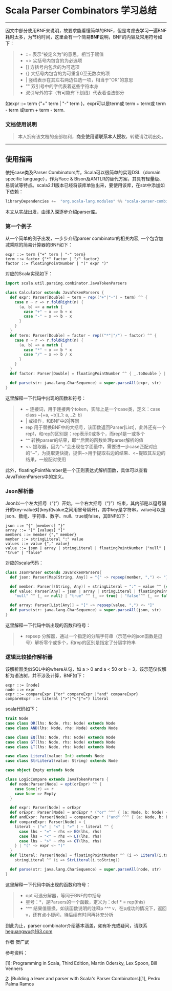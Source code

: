 # Scala Parser Combinators 学习总结

------

因文中部分使用BNF来说明，故要求能看懂简单的BNF，但是考虑去学习一遍BNF耗时太多，为节约时间，这里会有一个简易**BNF**说明，BNF的内容及常用符号如下：

> * ::=  表示“被定义为”的意思，相当于赋值
> * <>   尖括号内包含的为必选项
> * []   方括号内包含的为可选项
> * {}   大括号内包含的为可重复0至无数次的项
> * |    竖线表示在其左右两边任选一项，相当于"OR"的意思
> * ""   双引号中的字代表着这些字符本身
> * 双引号外的字（有可能有下划线）代表着语法部分

如expr ::= term {"+" term | "-" term }，expr可以是term或 term + term或 term - term 或term + term - term.

### 文档使用说明

> 本人拥有该文档的全部权利，**商业使用请联系本人授权**，转载请注明出处。

------

## 使用指南

依托case类及Parser Combinators库，Scala可以很简单的实现DSL（domain specific language），作为Yacc & Bison及ANTLR的替代方案，其具有轻量级、易调试等特点。scala2.11版本已经将该库单独出来，要使用该库，在sbt中添加如下依赖：
```sbt
libraryDependencies +=  "org.scala-lang.modules" %% "scala-parser-combinators" % "1.0.6"
```
本文从实战出发，由浅入深逐步介绍parser库。
### 第一个例子
从一个简单的例子出发，一步步介绍parser combinator的相关内容, 一个包含加减乘除的简易计算器的BNF如下：

```BNF
expr ::= term {"+" term | "-" term}
term ::= factor {"*" factor | "/" factor}
factor ::= floatingPointNumber | "(" expr ")"
```
对应的Scala实现如下：

```scala
import scala.util.parsing.combinator.JavaTokenParsers

class Calculator extends JavaTokenParsers {
  def expr: Parser[Double] = term ~ rep(("+"|"-") ~ term) ^^ {
    case n ~ r => r.foldRight(n) {
      (a, b) => a match {
        case "+" ~ x => b + x
        case "-" ~ x => b - x
      }
    }
  }
  def term: Parser[Double] = factor ~ rep(("*"|"/") ~ factor) ^^ {
    case n ~ r => r.foldRight(n) {
      (a, b) => a match {
        case "*" ~ x => b * x
        case "/" ~ x => b / x
      }
    }
  }
  def factor: Parser[Double] = floatingPointNumber ^^ { _.toDouble } | "(" ~> expr <~ ")"

  def parse(str: java.lang.CharSequence) = super.parseAll(expr, str)
}
```

这里解释一下代码中出现的函数和符号：
> * ~ 连接词，用于连接两个token，实际上是一个case类，定义：case class ~[+a, +b](_1: a, _2: b)
> * | 或操作，和BNF中的|等同
> * rep 用于替换BNF中的大括号，该函数返回Parser[List]，此外还有一个rep1，和rep的区别是：rep表示0或多个，而rep1是一或多个
> * ^^ 转换parser的结果，即^^后面的函数处理parser解析的值
> * <~ 提取器，因为“~”会出现在字面量中，需要进一步case匹配对应的“~”，为提取更快捷，提供~>用于提取右边的结果、<~提取其左边的结果，一般配对使用

此外，floatingPointNumber是一个正则表达式解析函数，具体可以查看JavaTokenParsers中的定义。


### Json解析器

Json以一个左大括号（“{”）开始，一个右大括号（“}”）结束，其内部是以逗号隔开的key-value对(key和value之间用冒号隔开)，其中key是字符串，value可以是json、数组、字符串、数字、null、true或false，其BNF如下：
```BNF
json ::= "{" [members] "}"
array ::= "[" [values] "]"
members ::= member {"," member}
member ::= stringLiteral ":" value
values ::= value {"," value}
value ::= json | array | stringLiteral | floatingPointNumber |"null" | "true" | "false"
```

对应的scala代码：
```scala
class JsonParser extends JavaTokenParsers{
  def json: Parser[Map[String, Any]] = "{" ~> repsep(member, ",") <~ "}" ^^ { Map() ++ _ }

  def member: Parser[(String, Any)] = stringLiteral ~ ":" ~ value ^^ {case k ~ ":" ~ v => (k,v)}
  def value: Parser[Any] = json | array | stringLiteral | floatingPointNumber ^^ {_.toDouble} |
    "null" ^^ {_ => null} | "true" ^^ {_ => true} | "false"^^ {_ => false}

  def array: Parser[List[Any]] = "[" ~> repsep(value, ",") <~ "]"
  def parse(str: java.lang.CharSequence) = super.parseAll(json, str)
}
```

这里解释一下代码中新出现的函数和符号：
> * repsep 分解器，通过一个指定的分隔字符串（示范中的json函数是逗号）解析零个或多个，和rep的区别是指定了分隔字符串


### 逻辑比较操作解析器

该解析器类似SQL中的where从句，如 a > 0 and a < 50 or b = 3，该示范仅仅解析为语法树，并不涉及计算，BNF如下：
```bnf
expr ::= [node]
node ::= expr
expr ::= compareExpr {"or" compareExpr |"and" compareExpr}
compareExpr ::= literal (">"|"<"|"=") literal
```

scala代码如下：
```scala
trait Node
case class OR(lhs: Node, rhs: Node) extends Node
case class AND(lhs: Node, rhs: Node) extends Node

case class EQ(lhs: Node, rhs: Node) extends Node
case class GT(lhs: Node, rhs: Node) extends Node
case class LT(lhs: Node, rhs: Node) extends Node

case class Literal(value: Int) extends Node
case class StrLiteral(value: String) extends Node

case object Empty extends Node

class LogicCompare extends JavaTokenParsers {
  def node:Parser[Node] = opt(orExpr) ^^ {
    case Some(r) => r
    case None => Empty
  }

  def expr: Parser[Node] = orExpr
  def orExpr: Parser[Node] = andExpr * ("or" ^^^ { (a: Node, b: Node) => OR(a, b)})
  def andExpr: Parser[Node] = compareExpr * ("and" ^^^ { (a: Node, b: Node) =>AND(a, b)})
  def compareExpr: Parser[Node] = {
    literal ~ ("=" | "<" | ">" ) ~ literal ^^ {
      case lhs ~ "=" ~ rhs => EQ(lhs, rhs)
      case lhs ~ "<" ~ rhs => LT(lhs, rhs)
      case lhs ~ ">" ~ rhs => GT(lhs, rhs)
    } | "(" ~> expr <~ ")"
  }
  def literal: Parser[Node] = floatingPointNumber ^^ (i => Literal(i.toInt)) |
    stringLiteral ^^ (i => StrLiteral(i.toString))

  def parse(str: java.lang.CharSequence) = super.parseAll(node, str)
}
```

这里解释一下代码中新出现的函数和符号：
> * opt 可选分解器，等同于BNF的中括号
> * 星号：*，是Parsers的一个函数，定义为：def * = rep(this)
> * ^^^  结果值替换，如该函数说明的注释p ^^^ v，在p成功的情况下，返回v，还有点小疑问，待后续有时间再补充分析

到此为止，parser combinator介绍基本涵盖，如有补充或疑问，请联系 heguangwu@163.com

作者 贺广武   

参考资料：

[1]: Programming in Scala, Third Edition, Martin Odersky, Lex Spoon, Bill Venners

[2]: [Building a lexer and parser with Scala's Parser Combinators][1], Pedro Palma Ramos


  [2]: http://enear.github.io/2016/03/31/parser-combinators/

